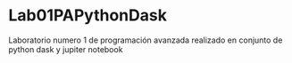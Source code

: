 # Lab01PAPythonDask
Laboratorio numero 1 de programación avanzada realizado en conjunto de python dask y jupiter notebook

